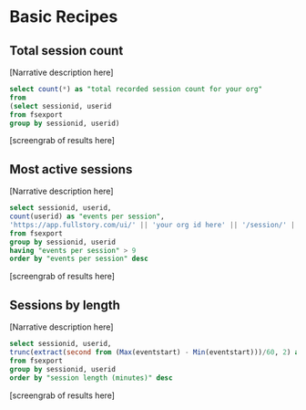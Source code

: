 # Basic Recipes

## Total session count
[Narrative description here]
```sql
select count(*) as "total recorded session count for your org"
from 
(select sessionid, userid
from fsexport 
group by sessionid, userid)
```
[screengrab of results here]

## Most active sessions
[Narrative description here]
```sql
select sessionid, userid,
count(userid) as "events per session",
'https://app.fullstory.com/ui/' || 'your org id here' || '/session/' || userid || ':' || sessionid as "session replay URL"
from fsexport 
group by sessionid, userid
having "events per session" > 9
order by "events per session" desc
```
[screengrab of results here]

## Sessions by length
[Narrative description here]
```sql
select sessionid, userid,
trunc(extract(second from (Max(eventstart) - Min(eventstart)))/60, 2) as "session length (minutes)"
from fsexport 
group by sessionid, userid
order by "session length (minutes)" desc
```
[screengrab of results here]
